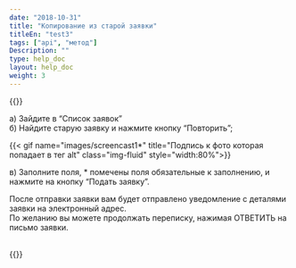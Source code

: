 ```yaml
---
date: "2018-10-31"
title: "Копирование из старой заявки"
titleEn: "test3"
tags: ["api", "метод"]
Description: ""
type: help_doc
layout: help_doc
weight: 3
---
```



{{<alert icon="hand-o-up" color="alert11-light" text="Используйте эту функцию, если вам нужно создать новую заявку на основе данных из старой заявки." close="false">}} 


а) Зайдите в “Список заявок” <br/>
б) Найдите старую заявку и нажмите кнопку “Повторить”;

{{< gif name="images/screencast1*" title="Подпись к фото которая попадает в тег alt" class="img-fluid" style="width:80%">}}
<br/>

в) Заполните поля, * помечены поля обязательные к заполнению, и нажмите на кнопку “Подать заявку”.


<div class="pixxett-alert pixxett-alert-icon alert8-light">
  <i class="fa fa-envelope"></i>После отправки заявки вам будет отправлено уведомление с деталями заявки на электронный адрес. <br/> По желанию вы можете продолжать переписку, нажимая ОТВЕТИТЬ  на письмо заявки.
</div>

<br/>

{{<isHelpful>}}

 